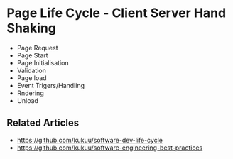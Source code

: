 # Page Life Cycle - Client Server Hand Shaking

- Page Request
- Page Start
- Page Initialisation
- Validation
- Page load
- Event Trigers/Handling
- Rndering
- Unload

## Related Articles
- https://github.com/kukuu/software-dev-life-cycle
- https://github.com/kukuu/software-engineering-best-practices
